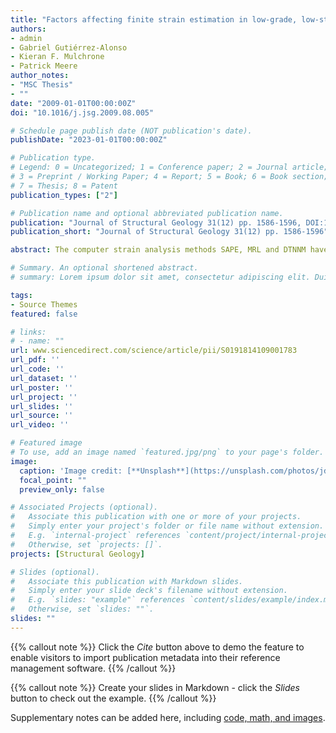 ```yaml
---
title: "Factors affecting finite strain estimation in low-grade, low-strain clastic rocks"
authors:
- admin
- Gabriel Gutiérrez-Alonso
- Kieran F. Mulchrone
- Patrick Meere
author_notes:
- "MSC Thesis"
- ""
date: "2009-01-01T00:00:00Z"
doi: "10.1016/j.jsg.2009.08.005"

# Schedule page publish date (NOT publication's date).
publishDate: "2023-01-01T00:00:00Z"

# Publication type.
# Legend: 0 = Uncategorized; 1 = Conference paper; 2 = Journal article;
# 3 = Preprint / Working Paper; 4 = Report; 5 = Book; 6 = Book section;
# 7 = Thesis; 8 = Patent
publication_types: ["2"]

# Publication name and optional abbreviated publication name.
publication: "Journal of Structural Geology 31(12) pp. 1586-1596, DOI:10.1016/j.jsg.2009.08.005"
publication_short: "Journal of Structural Geology 31(12) pp. 1586-1596"

abstract: The computer strain analysis methods SAPE, MRL and DTNNM have permitted the characterization of finite strain in two different regions with contrasting geodynamic scenarios; (1) the Talas Ala Tau (Tien Shan, Kyrgyzs Republic) and (2) the Somiedo Nappe and Narcea Antiform (Cantabrian to West Asturian-Leonese Zone boundary, Variscan Belt, NW of Iberia). The performed analyses have revealed low-strain values and the regional strain trend in both studied areas. This study also investigates the relationship between lithology (grain size and percentage of matrix) and strain estimates the two methodologies used. The results show that these methods are comparable and the absence of significant finite strain lithological control in rocks deformed under low metamorphic and low-strain conditions.

# Summary. An optional shortened abstract.
# summary: Lorem ipsum dolor sit amet, consectetur adipiscing elit. Duis posuere tellus ac convallis placerat. Proin tincidunt magna sed ex sollicitudin condimentum.

tags:
- Source Themes
featured: false

# links:
# - name: ""
url: www.sciencedirect.com/science/article/pii/S0191814109001783
url_pdf: ''
url_code: ''
url_dataset: ''
url_poster: ''
url_project: ''
url_slides: ''
url_source: ''
url_video: ''

# Featured image
# To use, add an image named `featured.jpg/png` to your page's folder. 
image:
  caption: 'Image credit: [**Unsplash**](https://unsplash.com/photos/jdD8gXaTZsc)'
  focal_point: ""
  preview_only: false

# Associated Projects (optional).
#   Associate this publication with one or more of your projects.
#   Simply enter your project's folder or file name without extension.
#   E.g. `internal-project` references `content/project/internal-project/index.md`.
#   Otherwise, set `projects: []`.
projects: [Structural Geology]

# Slides (optional).
#   Associate this publication with Markdown slides.
#   Simply enter your slide deck's filename without extension.
#   E.g. `slides: "example"` references `content/slides/example/index.md`.
#   Otherwise, set `slides: ""`.
slides: ""
---
```


{{% callout note %}}
Click the *Cite* button above to demo the feature to enable visitors to import publication metadata into their reference management software.
{{% /callout %}}

{{% callout note %}}
Create your slides in Markdown - click the *Slides* button to check out the example.
{{% /callout %}}

Supplementary notes can be added here, including [code, math, and images](https://wowchemy.com/docs/writing-markdown-latex/).

